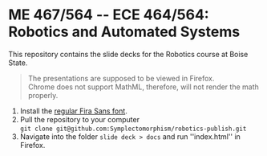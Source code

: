 # ME 467/564 -- ECE 464/564: Robotics and Automated Systems

This repository contains the slide decks for the Robotics course at Boise State.

> The presentations are supposed to be viewed in Firefox.  
> Chrome does not support MathML, therefore, will not render the math properly.


1. Install the [regular Fira Sans font](https://fonts.google.com/specimen/Fira+Sans).
2. Pull the repository to your computer  
  `git clone git@github.com:Symplectomorphism/robotics-publish.git`
3. Navigate into  the folder `slide deck > docs` and run ''index.html'' in Firefox.
